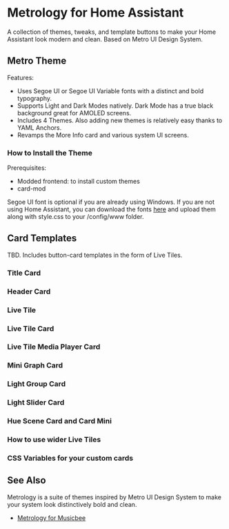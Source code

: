 # Metrology for Home Assistant
A collection of themes, tweaks, and template buttons to make your Home Assistant look modern and clean. Based on Metro UI Design System.

## Metro Theme

Features:

- Uses Segoe UI or Segoe UI Variable fonts with a distinct and bold typography.
- Supports Light and Dark Modes natively. Dark Mode has a true black background great for AMOLED screens.
- Includes 4 Themes. Also adding new themes is relatively easy thanks to YAML Anchors.
- Revamps the More Info card and various system UI screens.

### How to Install the Theme

Prerequisites:

- Modded frontend: to install custom themes
- card-mod

Segoe UI font is optional if you are already using Windows. If you are not using Home Assistant, you can download the fonts [here](https://docs.microsoft.com/en-us/windows/apps/design/downloads/#fonts) and upload them along with style.css to your /config/www folder.

## Card Templates

TBD. Includes button-card templates in the form of Live Tiles.

### Title Card


### Header Card


### Live Tile


### Live Tile Card


### Live Tile Media Player Card


### Mini Graph Card


### Light Group Card


### Light Slider Card


### Hue Scene Card and Card Mini


### How to use wider Live Tiles


### CSS Variables for your custom cards



## See Also

Metrology is a suite of themes inspired by Metro UI Design System to make your system look distinctively bold and clean.

- [Metrology for Musicbee](https://github.com/Madelena/Metrology-for-Musicbee)

